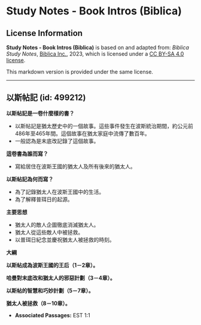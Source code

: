 # Study Notes - Book Intros (Biblica)

## License Information

**Study Notes - Book Intros (Biblica)** is based on and adapted from: _Biblica Study Notes_, [Biblica Inc.](https://www.biblica.com/), 2023, which is licensed under a [CC BY-SA 4.0 license](https://creativecommons.org/licenses/by-sa/4.0/legalcode.en).

This markdown version is provided under the same license.



--------------------------------

## 以斯帖記 (id: 499212)

**以斯帖記是一卷什麼樣的書？**

* 以斯帖記是猶太歷史中的一個故事。這些事件發生在波斯統治期間，約公元前486年至465年間。這個故事在猶太家庭中流傳了數百年。
* 一般認為是末底改記錄了這個故事。

**這卷書為誰而寫？**

* 寫給居住在波斯王國的猶太人及所有後來的猶太人。

**以斯帖記為何而寫？**

* 為了記錄猶太人在波斯王國中的生活。
* 為了解釋普珥日的起源。

**主要思想**

* 猶太人的敵人企圖徹底消滅猶太人。
* 猶太人從這些敵人中被拯救。
* 以普珥日紀念並慶祝猶太人被拯救的時刻。

**大綱**

**以斯帖成為波斯王國的王后（1－2章）。**

**哈曼對末底改和猶太人的邪惡計劃（3－4章）。**

**以斯帖的智慧和巧妙計劃（5－7章）。**

**猶太人被拯救（8－10章）。**

* **Associated Passages:** EST 1:1

